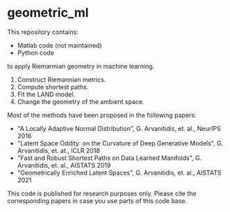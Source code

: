 # geometric_ml
This repository contains:

- Matlab code (not maintained)
- Python code

to apply Riemannian geometry in machine learning.

1. Construct Riemannian metrics.
2. Compute shortest paths.
3. Fit the LAND model.
4. Change the geometry of the ambient space.

Most of the methods have been proposed in the following papers:

- "A Locally Adaptive Normal Distribution", G. Arvanitidis, et. al., NeurIPS 2016
- "Latent Space Oddity: on the Curvature of Deep Generative Models", G. Arvanitidis, et. at., ICLR 2018
- "Fast and Robust Shortest Paths on Data Learned Manifolds", G. Arvanitidis, et. al., AISTATS 2019
- "Geometrically Enriched Latent Spaces", G. Arvanitidis, et. al., AISTATS 2021

This code is published for research purposes only. Please cite the corresponding papers in case you use parts of this code base.



